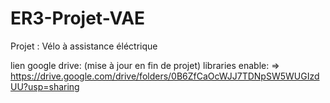 # ER3-Projet-VAE
Projet : Vélo à assistance éléctrique

lien google drive: (mise à jour en fin de projet)
libraries enable: =>
https://drive.google.com/drive/folders/0B6ZfCaOcWJJ7TDNpSW5WUGIzdUU?usp=sharing
